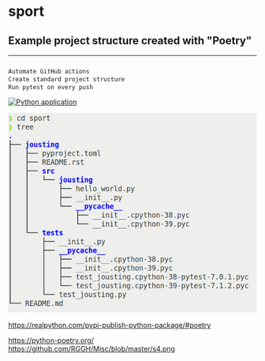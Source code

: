 # sport

## Example project structure created with "Poetry" 
---
### 
    Automate GitHub actions
    Create standard project structure
    Run pytest on every push

[![Python application](https://github.com/RGGH/sport/actions/workflows/python-app.yml/badge.svg)](https://github.com/RGGH/sport/actions/workflows/python-app.yml)

![sport](https://github.com/RGGH/Misc/blob/master/s4.png)

https://realpython.com/pypi-publish-python-package/#poetry

https://python-poetry.org/
https://github.com/RGGH/Misc/blob/master/s4.png

